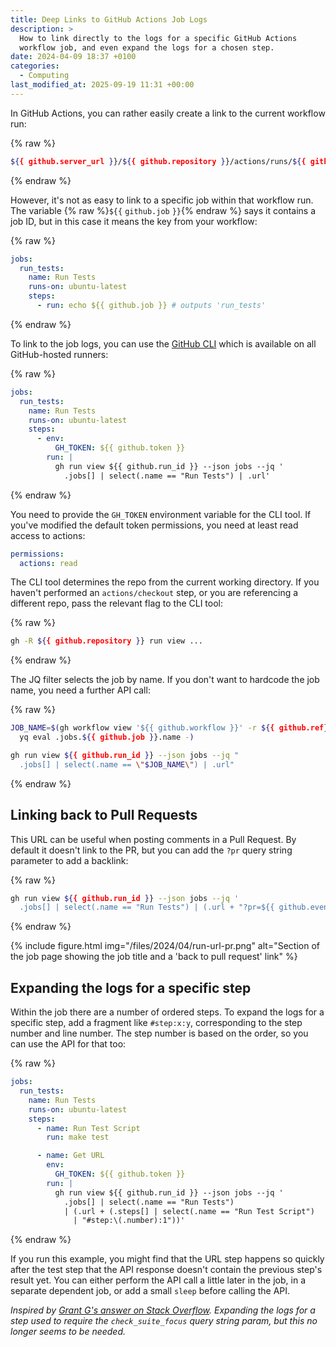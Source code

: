 ```yaml
---
title: Deep Links to GitHub Actions Job Logs
description: >
  How to link directly to the logs for a specific GitHub Actions
  workflow job, and even expand the logs for a chosen step.
date: 2024-04-09 18:37 +0100
categories:
  - Computing
last_modified_at: 2025-09-19 11:31 +00:00
---
```


In GitHub Actions, you can rather easily create a link to the current workflow run:

{% raw %}
```bash
${{ github.server_url }}/${{ github.repository }}/actions/runs/${{ github.run_id }}
```
{% endraw %}

However, it's not as easy to link to a specific job within that workflow run.
The variable {% raw %}`${{`&nbsp;`github.job`&nbsp;`}}`{% endraw %} says it contains a job ID,
but in this case it means the key from your workflow:

{% raw %}
```yaml
jobs:
  run_tests:
    name: Run Tests
    runs-on: ubuntu-latest
    steps:
      - run: echo ${{ github.job }} # outputs 'run_tests'
```
{% endraw %}

To link to the job logs, you can use the [GitHub CLI](https://cli.github.com)
which is available on all GitHub-hosted runners:

{% raw %}
```yaml
jobs:
  run_tests:
    name: Run Tests
    runs-on: ubuntu-latest
    steps:
      - env:
          GH_TOKEN: ${{ github.token }}
        run: |
          gh run view ${{ github.run_id }} --json jobs --jq '
            .jobs[] | select(.name == "Run Tests") | .url'
```
{% endraw %}

You need to provide the `GH_TOKEN` environment variable for the CLI tool. If
you've modified the default token permissions, you need at least read access
to actions:

```yaml
permissions:
  actions: read
```

The CLI tool determines the repo from the current working directory. If you haven't
performed an `actions/checkout` step, or you are referencing a different repo,
pass the relevant flag to the CLI tool:

{% raw %}
```bash
gh -R ${{ github.repository }} run view ...
```
{% endraw %}

The JQ filter selects the job by name. If you don't want to hardcode the job
name, you need a further API call:

{% raw %}
```bash
JOB_NAME=$(gh workflow view '${{ github.workflow }}' -r ${{ github.ref}} -y |
  yq eval .jobs.${{ github.job }}.name -)

gh run view ${{ github.run_id }} --json jobs --jq "
  .jobs[] | select(.name == \"$JOB_NAME\") | .url"
```
{% endraw %}

## Linking back to Pull Requests

This URL can be useful when posting comments in a Pull Request. By default it
doesn't link to the PR, but you can add the `?pr` query string parameter to add
a backlink:

{% raw %}
```bash
gh run view ${{ github.run_id }} --json jobs --jq '
  .jobs[] | select(.name == "Run Tests") | (.url + "?pr=${{ github.event.number }}")'
```
{% endraw %}

{% include figure.html img="/files/2024/04/run-url-pr.png" alt="Section of the job page showing the job title and a 'back to pull request' link" %}

## Expanding the logs for a specific step

Within the job there are a number of ordered steps. To expand the logs for a
specific step, add a fragment like `#step:x:y`, corresponding to the step
number and line number. The step number is based on the order, so you can use
the API for that too:

{% raw %}
```yaml
jobs:
  run_tests:
    name: Run Tests
    runs-on: ubuntu-latest
    steps:
      - name: Run Test Script
        run: make test

      - name: Get URL
        env:
          GH_TOKEN: ${{ github.token }}
        run: |
          gh run view ${{ github.run_id }} --json jobs --jq '
            .jobs[] | select(.name == "Run Tests")
            | (.url + (.steps[] | select(.name == "Run Test Script")
              | "#step:\(.number):1"))'
```
{% endraw %}

If you run this example, you might find that the URL step happens so quickly
after the test step that the API response doesn't contain the previous step's
result yet. You can either perform the API call a little later in the job, in
a separate dependent job, or add a small `sleep` before calling the API.

_Inspired by [Grant G's answer on Stack Overflow](https://stackoverflow.com/a/76681922/283078).
Expanding the logs for a step used to require the `check_suite_focus` query
string param, but this no longer seems to be needed._
